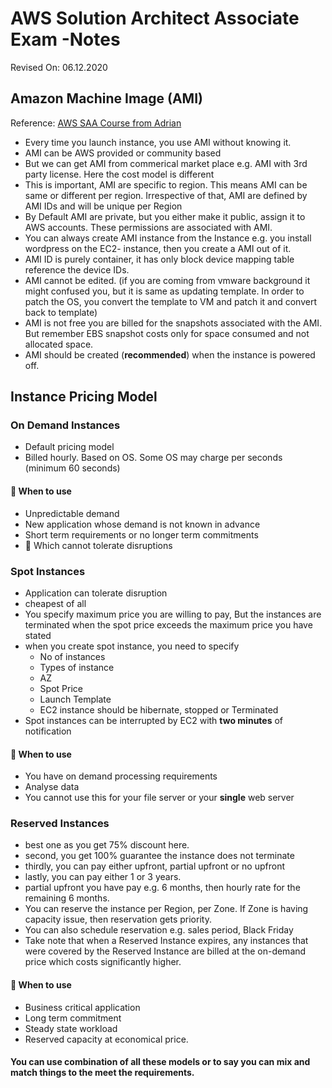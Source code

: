 # AWS Solution Architect Associate Exam -Notes

Revised On: 06.12.2020

## Amazon Machine Image (AMI)

Reference: [AWS SAA Course from Adrian](https://learn.cantrill.io/) 

* Every time you launch instance, you use AMI without knowing it.
* AMI can be AWS provided or community based
* But we can get AMI from commerical market place e.g. AMI with 3rd party license. Here the cost model is different
* This is important, AMI are specific to region. This means AMI can be same or different per region. Irrespective of that, AMI are defined by AMI IDs and will be unique per Region
* By Default AMI are private, but you either make it public, assign it to AWS accounts. These permissions are associated with AMI.
* You can always create AMI instance from the Instance e.g. you install wordpress on the EC2- instance, then you create a AMI out of it. 
* AMI ID is purely container, it has only block device mapping table reference the device IDs.
* AMI cannot be edited. (if you are coming from vmware background it might confused you, but it is same as updating template. In order to patch the OS, you convert the template to VM and patch it and convert back to template)
* AMI is not free you are billed for the snapshots associated with the AMI. But remember EBS snapshot costs only for space consumed and not allocated space.
* AMI should be created (**recommended**) when the instance is powered off.

## Instance Pricing Model

### On Demand Instances

* Default pricing model
* Billed hourly. Based on OS. Some OS may charge per seconds (minimum 60 seconds)

#### :toolbox: When to use

* Unpredictable demand
* New application whose demand is not known in advance
* Short term requirements or no longer term commitments
* :magnet: Which cannot tolerate disruptions

### Spot Instances

* Application can tolerate disruption
* cheapest of all
* You specify maximum price you are willing to pay, But the instances are terminated when the spot price exceeds the maximum price you have stated
* when you create spot instance, you need to specify
  * No of instances
  * Types of instance
  * AZ
  * Spot Price
  * Launch Template
  * EC2 instance should be hibernate, stopped or Terminated
* Spot instances can be interrupted by EC2 with **two minutes** of notification

#### :toolbox: When to use

* You have on demand processing requirements
* Analyse data
* You cannot use this for your file server or your **single** web server

### Reserved Instances

* best one as you get 75% discount here.
* second, you get 100% guarantee the instance does not terminate
* thirdly, you can pay either upfront, partial upfront or no upfront
* lastly, you can pay either 1 or 3 years.
* partial upfront you have pay e.g. 6 months, then hourly rate for the remaining 6 months.
* You can reserve the instance per Region, per Zone. If Zone is having capacity issue, then reservation gets priority.
* You can also schedule reservation e.g. sales period, Black Friday
* Take note that when a Reserved Instance expires, any instances that were covered by the Reserved Instance are billed at the on-demand price which costs significantly higher.

#### :toolbox: When to use

* Business critical application
* Long term commitment
* Steady state workload 
* Reserved capacity at economical price.

#### You can use combination of all these models or to say you can mix and match things to the meet the requirements.